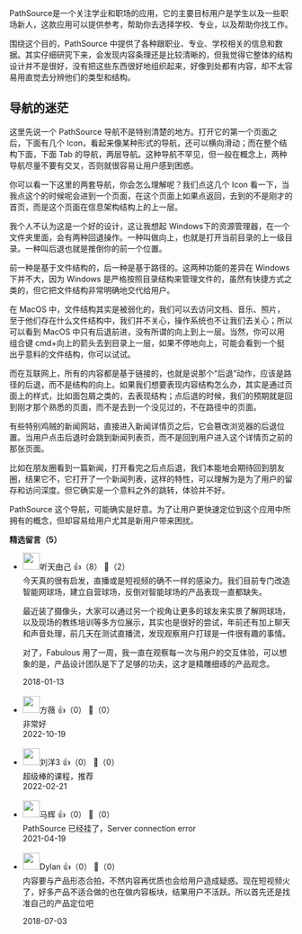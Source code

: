 PathSource是一个关注学业和职场的应用，它的主要目标用户是学生以及一些职场新人，这款应用可以提供参考，帮助你去选择学校、专业，以及帮助你找工作。

围绕这个目的，PathSource 中提供了各种跟职业、专业、学校相关的信息和数据。其实仔细研究下来，会发现内容条理还是比较清晰的，但我觉得它整体的结构设计并不是很好，没有把这些东西很好地组织起来，好像到处都有内容，却不太容易用直觉去分辨他们的类型和结构。

## 导航的迷茫

这里先说一个 PathSource 导航不是特别清楚的地方。打开它的第一个页面之后，下面有几个 Icon，看起来像某种形式的导航，还可以横向滑动；而在整个结构下面，下面 Tab 的导航，两层导航。这种导航不罕见，但一般在概念上，两种导航尽量不要有交叉，否则就很容易让用户感到困惑。

你可以看一下这里的两套导航，你会怎么理解呢？我们点这几个 Icon 看一下，当我点这个的时候呢会进到一个页面，在这个页面上如果点返回，去到的不是刚才的首页，而是这个页面在信息架构结构上的上一层。

我个人不认为这是一个好的设计，这让我想起 Windows下的资源管理器，在一个文件夹里面，会有两种回退操作。一种叫做向上，也就是打开当前目录的上一级目录。一种叫后退也就是推倒你的前一个位置。

前一种是基于文件结构的，后一种是基于路径的。这两种功能的差异在 Windows 下并不大，因为 Windows 是严格按照目录结构来管理文件的，虽然有快捷方式之类的，但它把文件结构非常明确地交代给用户。

在 MacOS 中，文件结构其实是被弱化的，我们可以去访问文档、音乐、照片，至于他们存在什么文件结构中，我们并不关心，操作系统也不让我们去关心；所以可以看到 MacOS 中只有后退前进，没有所谓的向上到上一层。当然，你可以用组合键 cmd+向上的箭头去到目录上一层，如果不停地向上，可能会看到一个挺出乎意料的文件结构，你可以试试。

而在互联网上，所有的内容都是基于链接的，也就是说那个“后退”动作，应该是路径的后退，而不是结构的向上。如果我们想要表现内容结构怎么办，其实是通过页面上的样式，比如面包屑之类的，去表现结构；点后退的时候，我们的预期就是回到刚才那个熟悉的页面，而不是去到一个没见过的，不在路径中的页面。

有些特别鸡贼的新闻网站，直接进入新闻详情页之后，它会篡改浏览器的后退位置。当用户点击后退时会跳到新闻列表页，而不是回到用户进入这个详情页之前的那张页面。

比如在朋友圈看到一篇新闻，打开看完之后点后退，我们本能地会期待回到朋友圈，结果它不，它打开了一个新闻列表，这样的特性，可以理解为是为了用户的留存和访问深度。但它确实是一个意料之外的跳转，体验并不好。

PathSource 这个导航，可能确实是好意。为了让用户更快速定位到这个应用中所拥有的概念，但却容易给用户尤其是新用户带来困扰。
<div><strong>精选留言（5）</strong></div><ul>
<li><img src="https://static001.geekbang.org/account/avatar/00/0f/8e/8b/38b93ca0.jpg" width="30px"><span>听天由己</span> 👍（8） 💬（2）<div>今天真的很有启发，直播或是短视频的确不一样的感染力。我们目前专门改造智能网球场，建立自营球场，反倒对智能球场的产品表现一直都缺失。

最近装了摄像头，大家可以通过另一个视角让更多的球友来实景了解网球场，以及现场的教练培训等多方位展示，其实也是很好的尝试，年前还有加上聊天和声音处理，前几天在测试直播流，发现观察用户打球是一件很有趣的事情。

对了，Fabulous 用了一周，我一直在观察每一次与用户的交互体验，可以想象的是，产品设计团队是下了足够的功夫，这才是精雕细琢的产品观念。</div>2018-01-13</li><br/><li><img src="" width="30px"><span>方薇</span> 👍（0） 💬（0）<div>非常好</div>2022-10-19</li><br/><li><img src="https://thirdwx.qlogo.cn/mmopen/vi_32/PiajxSqBRaEIYQ789LDqQx9S8QAR35aYbq3fVVhiaF56eaJxxABFZBmxy4g8XTibibbZPabv9Xn3xtQ6SayOrfngxw/132" width="30px"><span>刘洋3</span> 👍（0） 💬（0）<div>超级棒的课程，推荐</div>2022-02-21</li><br/><li><img src="https://static001.geekbang.org/account/avatar/00/0f/e2/4c/2c2704b0.jpg" width="30px"><span>马辉</span> 👍（0） 💬（0）<div>PathSource 已经挂了，Server connection error</div>2021-04-19</li><br/><li><img src="https://static001.geekbang.org/account/avatar/00/10/94/ee/8451dfc4.jpg" width="30px"><span>Dylan</span> 👍（0） 💬（0）<div>内容要与产品形态合拍，不然内容再优质也会给用户造成疑惑。现在短视频火了，好多产品不适合做的也在做内容板块，结果用户不活跃。所以首先还是找准自己的产品定位吧
</div>2018-07-03</li><br/>
</ul>